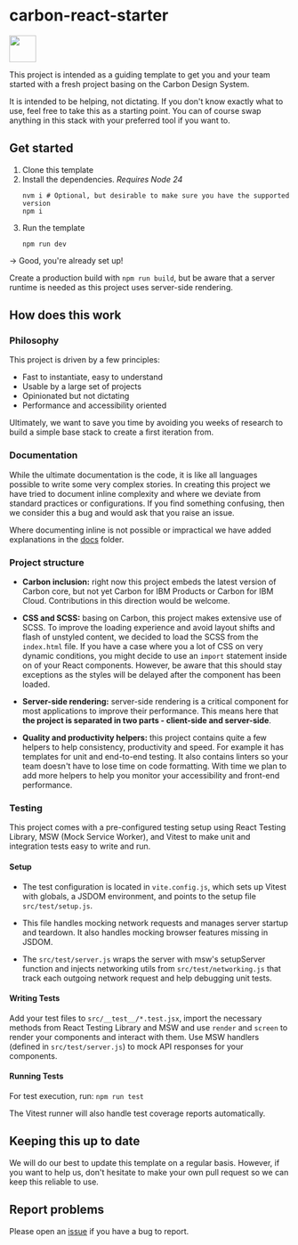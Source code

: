 # carbon-react-starter

<img height=48px src="public/icon.dark.svg"></img>

This project is intended as a guiding template to get you and your team started with a fresh project basing on the Carbon Design System.

It is intended to be helping, not dictating. If you don't know exactly what to use, feel free to take this as a starting point. You can of course swap anything in this stack with your preferred tool if you want to.

## Get started

1. Clone this template
1. Install the dependencies. _Requires Node 24_
   ```
   nvm i # Optional, but desirable to make sure you have the supported version
   npm i
   ```
1. Run the template
   ```
   npm run dev
   ```

→ Good, you're already set up!

Create a production build with `npm run build`, but be aware that a server runtime is needed as this project uses server-side rendering.

## How does this work

### Philosophy

This project is driven by a few principles:

- Fast to instantiate, easy to understand
- Usable by a large set of projects
- Opinionated but not dictating
- Performance and accessibility oriented

Ultimately, we want to save you time by avoiding you weeks of research to build a simple base stack to create a first iteration from.

### Documentation

While the ultimate documentation is the code, it is like all languages possible to write some very complex stories. In creating this project we have tried to document inline complexity and where we deviate from standard practices or configurations. If you find something confusing, then we consider this a bug and would ask that you raise an issue.

Where documenting inline is not possible or impractical we have added explanations in the [docs](./docs) folder.

### Project structure

- **Carbon inclusion:** right now this project embeds the latest version of Carbon core, but not yet Carbon for IBM Products or Carbon for IBM Cloud. Contributions in this direction would be welcome.

- **CSS and SCSS:** basing on Carbon, this project makes extensive use of SCSS. To improve the loading experience and avoid layout shifts and flash of unstyled content, we decided to load the SCSS from the `index.html` file. If you have a case where you a lot of CSS on very dynamic conditions, you might decide to use an `import` statement inside on of your React components. However, be aware that this should stay exceptions as the styles will be delayed after the component has been loaded.

- **Server-side rendering:** server-side rendering is a critical component for most applications to improve their performance. This means here that **the project is separated in two parts - client-side and server-side**.

- **Quality and productivity helpers:** this project contains quite a few helpers to help consistency, productivity and speed. For example it has templates for unit and end-to-end testing. It also contains linters so your team doesn't have to lose time on code formatting.
  With time we plan to add more helpers to help you monitor your accessibility and front-end performance.

### Testing

This project comes with a pre-configured testing setup using React Testing Library, MSW (Mock Service Worker), and Vitest to make unit and integration tests easy to write and run.

#### Setup

- The test configuration is located in `vite.config.js`, which sets up Vitest with globals, a JSDOM environment, and points to the setup file `src/test/setup.js`.

- This file handles mocking network requests and manages server startup and teardown. It also handles mocking browser features missing in JSDOM.

- The `src/test/server.js` wraps the server with msw's setupServer function and injects networking utils from `src/test/networking.js` that track each outgoing network request and help debugging unit tests.

#### Writing Tests

Add your test files to `src/__test__/*.test.jsx`, import the necessary methods from React Testing Library and MSW and use `render` and `screen` to render your components and interact with them. Use MSW handlers (defined in `src/test/server.js`) to mock API responses for your components.


#### Running Tests

For test execution, run:
`npm run test`

The Vitest runner will also handle test coverage reports automatically.

## Keeping this up to date

We will do our best to update this template on a regular basis. However, if you want to help us, don't hesitate to make your own pull request so we can keep this reliable to use.

## Report problems

Please open an [issue](issues) if you have a bug to report.
